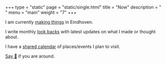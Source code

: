 +++
type = "static"
page = "static/single.html"
title = "Now"
description = " "
menu = "main"
weight = "7"
+++

I am currently [making things](../projects) in Eindhoven.

I write monthly [look backs](https://wiki.nikitavoloboev.xyz/looking-back) with latest updates on what I made or thought about.

I have a [shared calendar](https://calendar.google.com/calendar/embed?src=vb3ao4euc3saeoj2qambtlr5vg%40group.calendar.google.com&ctz=Europe%2FAmsterdam) of places/events I plan to visit.

[Say 👋](https://twitter.com/nikitavoloboev) if you are around.
